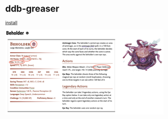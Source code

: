 # ddb-greaser

[install](https://github.com/tbbstny/ddb-greaser/raw/main/ddb-greaser.user.js)

![](monster_stats.png)
